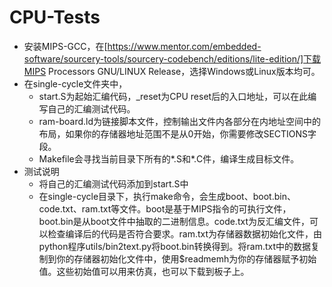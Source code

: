 # CPU-Tests 

* 安装MIPS-GCC，在[https://www.mentor.com/embedded-software/sourcery-tools/sourcery-codebench/editions/lite-edition/]下载MIPS Processors GNU/LINUX Release，选择Windows或Linux版本均可。
* 在single-cycle文件夹中，
	* start.S为起始汇编代码，_reset为CPU reset后的入口地址，可以在此编写自己的汇编测试代码。
	* ram-board.ld为链接脚本文件，控制输出文件内各部分在内地址空间中的布局，如果你的存储器地址范围不是从0开始，你需要修改SECTIONS字段。
	* Makefile会寻找当前目录下所有的*.S和*.C件，编译生成目标文件。
* 测试说明
	* 将自己的汇编测试代码添加到start.S中
	* 在single-cycle目录下，执行make命令，会生成boot、boot.bin、code.txt、ram.txt等文件。boot是基于MIPS指令的可执行文件，boot.bin是从boot文件中抽取的二进制信息。code.txt为反汇编文件，可以检查编译后的代码是否符合要求。ram.txt为存储器数据初始化文件，由python程序utils/bin2text.py将boot.bin转换得到。将ram.txt中的数据复制到你的存储器初始化文件中，使用$readmemh为你的存储器赋予初始值。这些初始值可以用来仿真，也可以下载到板子上。


